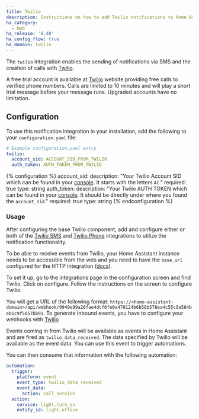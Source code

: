 ```yaml
---
title: Twilio
description: Instructions on how to add Twilio notifications to Home Assistant.
ha_category:
  - Hub
ha_release: '0.40'
ha_config_flow: true
ha_domain: twilio
---
```


The `twilio` integration enables the sending of notifications via SMS and the creation of calls with [Twilio](https://twilio.com).

A free trial account is available at [Twilio](https://twilio.com) website providing free calls to verified phone numbers.
Calls are limited to 10 minutes and will play a short trial message before your message runs. Upgraded accounts have no limitation.

## Configuration

To use this notification integration in your installation, add the following to your `configuration.yaml` file:

```yaml
# Example configuration.yaml entry
twilio:
  account_sid: ACCOUNT_SID_FROM_TWILIO
  auth_token: AUTH_TOKEN_FROM_TWILIO
```

{% configuration %}
account_sid:
  description: "Your Twilio Account SID which can be found in your [console](https://www.twilio.com/console). It starts with the letters `AC`."
  required: true
  type: string
auth_token:
  description: "Your Twilio AUTH TOKEN which can be found in your [console](https://www.twilio.com/console). It should be directly under where you found the `account_sid`."
  required: true
  type: string
{% endconfiguration %}

### Usage

After configuring the base Twilio component, add and configure either or both of the [Twilio SMS](/integrations/twilio_sms) and [Twilio Phone](/integrations/twilio_call) integrations to utilize the notification functionality.

To be able to receive events from Twilio, your Home Assistant instance needs to be accessible from the web and you need to have the `base_url` configured for the HTTP integration ([docs](/integrations/http/#base_url)).

To set it up, go to the integrations page in the configuration screen and find Twilio. Click on configure. Follow the instructions on the screen to configure Twilio.

You will get a URL of the following format: `https://<home-assistant-domain>/api/webhook/9940e99a26fae4dcf6fe0a478124b6b58b578ea4c55c9a584beb1c9f5057bb91`. To generate inbound events, you have to configure your webhooks with [Twilio](https://www.twilio.com/docs/glossary/what-is-a-webhook)

Events coming in from Twilio will be available as events in Home Assistant and are fired as `twilio_data_received`. The data specified by Twilio will be available as the event data. You can use this event to trigger automations.

You can then consume that information with the following automation:

```yaml
automation:
  trigger:
    platform: event
    event_type: twilio_data_received
    event_data:
      action: call_service
  action:
    service: light.turn_on
    entity_id: light.office
```
